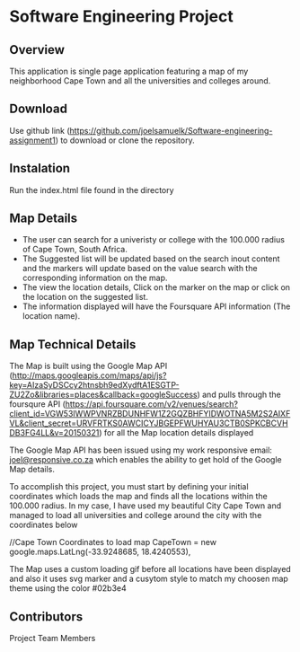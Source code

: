 # Software Engineering Project

## Overview 
This application is single page application featuring a map of my neighborhood Cape Town and all the universities and colleges around.

## Download
Use github link (https://github.com/joelsamuelk/Software-engineering-assignment1) to download or clone the repository.

## Instalation 
Run the index.html file found in the directory 

## Map Details 
- The user can search for a univeristy or college with the 100.000 radius of Cape Town, South Africa.
- The Suggested list will be updated based on the search inout content and the markers will update based on the value search with the corresponding information on the map.
- The view the location details, Click on the marker on the map or click on the location on the suggested list. 
- The information displayed will have the Foursquare API information (The location name).

## Map Technical Details 
The Map is built using the Google Map API (http://maps.googleapis.com/maps/api/js?key=AIzaSyDSCcy2htnsbh9edXydftA1ESGTP-ZU2Zo&libraries=places&callback=googleSuccess) 
and pulls through the foursqure API (https://api.foursquare.com/v2/venues/search?client_id=VGW53IWWPVNRZBDUNHFW1Z2GQZBHFYIDWOTNA5M2S2AIXFVL&client_secret=URVFRTKS0AWCICYJBGEPFWUHYAU3CTB0SPKCBCVHDB3FG4LL&v=20150321) for all the Map location details displayed 

The Google Map API has been issued using my work responsive email: joel@responsive.co.za which enables the ability to get hold of the Google Map details.

To accomplish this project, you must start by defining your initial coordinates which loads the map and finds all the locations within the 100.000 radius.
In my case, I have used my beautiful City Cape Town and managed to load all universities and college around the city with the coordinates below            

 //Cape Town Coordinates to load map
 CapeTown = new google.maps.LatLng(-33.9248685, 18.4240553),

The Map uses a custom loading gif before all locations have been displayed and also it uses svg marker and a cusytom style to match my choosen map theme using the color #02b3e4


## Contributors
Project Team Members